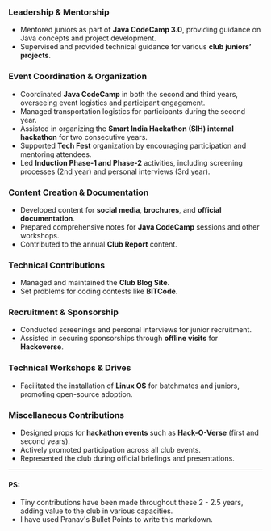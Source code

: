 ### **Leadership & Mentorship**
- Mentored juniors as part of **Java CodeCamp 3.0**, providing guidance on Java concepts and project development.  
- Supervised and provided technical guidance for various **club juniors’ projects**.

### **Event Coordination & Organization**
- Coordinated **Java CodeCamp** in both the second and third years, overseeing event logistics and participant engagement.  
- Managed transportation logistics for participants during the second year.  
- Assisted in organizing the **Smart India Hackathon (SIH) internal hackathon** for two consecutive years.  
- Supported **Tech Fest** organization by encouraging participation and mentoring attendees.  
- Led **Induction Phase-1 and Phase-2** activities, including screening processes (2nd year) and personal interviews (3rd year).

### **Content Creation & Documentation**
- Developed content for **social media**, **brochures**, and **official documentation**. 
- Prepared comprehensive notes for **Java CodeCamp** sessions and other workshops.  
- Contributed to the annual **Club Report** content.

### **Technical Contributions**
- Managed and maintained the **Club Blog Site**.  
- Set problems for coding contests like **BITCode**.

### **Recruitment & Sponsorship**
- Conducted screenings and personal interviews for junior recruitment.  
- Assisted in securing sponsorships through **offline visits** for **Hackoverse**.

### **Technical Workshops & Drives**
- Facilitated the installation of **Linux OS** for batchmates and juniors, promoting open-source adoption.  

### **Miscellaneous Contributions**
- Designed props for **hackathon events** such as **Hack-O-Verse** (first and second years).  
- Actively promoted participation across all club events.  
- Represented the club during official briefings and presentations.

---

#### PS:
- Tiny contributions have been made throughout these 2 - 2.5 years, adding value to the club in various capacities.
- I have used Pranav's Bullet Points to write this markdown.
